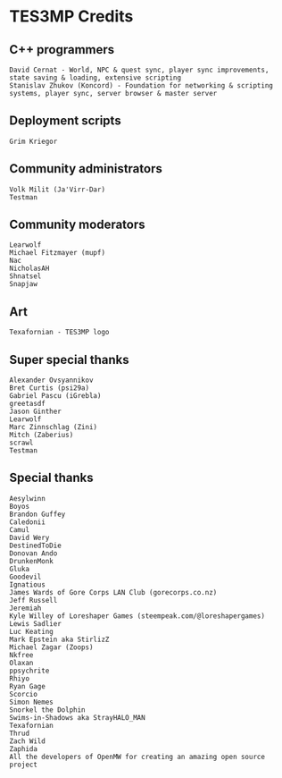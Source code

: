 TES3MP Credits
==============

C++ programmers
---------------

    David Cernat - World, NPC & quest sync, player sync improvements, state saving & loading, extensive scripting
    Stanislav Zhukov (Koncord) - Foundation for networking & scripting systems, player sync, server browser & master server


Deployment scripts
------------------

    Grim Kriegor


Community administrators
------------------------

    Volk Milit (Ja'Virr-Dar)
    Testman


Community moderators
--------------------

    Learwolf
    Michael Fitzmayer (mupf)
    Nac
    NicholasAH
    Shnatsel
    Snapjaw


Art
---

    Texafornian - TES3MP logo


Super special thanks
--------------------

    Alexander Ovsyannikov
    Bret Curtis (psi29a)
    Gabriel Pascu (iGrebla)
    greetasdf
    Jason Ginther
    Learwolf
    Marc Zinnschlag (Zini)
    Mitch (Zaberius)
    scrawl
    Testman


Special thanks
--------------

    Aesylwinn
    Boyos
    Brandon Guffey
    Caledonii
    Camul
    David Wery
    DestinedToDie
    Donovan Ando
    DrunkenMonk
    Gluka
    Goodevil
    Ignatious
    James Wards of Gore Corps LAN Club (gorecorps.co.nz)
    Jeff Russell
    Jeremiah
    Kyle Willey of Loreshaper Games (steempeak.com/@loreshapergames)
    Lewis Sadlier
    Luc Keating
    Mark Epstein aka StirlizZ
    Michael Zagar (Zoops)
    Nkfree
    Olaxan
    ppsychrite
    Rhiyo
    Ryan Gage
    Scorcio
    Simon Nemes
    Snorkel the Dolphin
    Swims-in-Shadows aka StrayHALO_MAN
    Texafornian
    Thrud
    Zach Wild
    Zaphida
    All the developers of OpenMW for creating an amazing open source project

